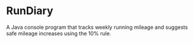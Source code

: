 # RunDiary
A Java console program that tracks weekly running mileage and suggests safe mileage increases using the 10% rule.
